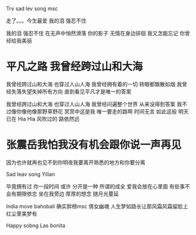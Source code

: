 Trv sad lev song msc


走了。。。今生最爱 我的泪 强忍不住



我的泪 强忍不住
在无声中悄然滑落
你的影子 无情在身边徘徊
我又怎能忘记 你曾经给我美丽

# 平凡之路 我曾经跨过山和大海
 

我曾经跨过山和大海
也穿过人山人海
我曾经拥有着的一切
转眼都飘散如烟
我曾经失落失望失掉所有方向
直到看见平凡才是唯一的答案

我曾经跨过山和大海
也穿过人山人海
我曾经问遍整个世界
从来没得到答案
我不过像你像他像那野草野花
冥冥中这是我 唯一要走的路啊
时间无言 如此这般
明天已在 Hia Hia
风吹过的 路依然远

# 张震岳我怕我没有机会跟你说一声再见
因为也许就再也见不到你明夜我要离开熟悉的地方和你要分离


Sad leav song
Yilian

毕竟拥有过 你一段时间
或许 分开是一种 所谓的成全
爱我会放在心里面
有些事不会有期限依恋 坐在我旁边
厚厚的想念 随月光蔓延

India move bahobali 确实胖榜msc
倩女幽魂 人生梦如路长让那风霜风霜留脸上红尘里美梦有








Happy sobng
Las bonita

